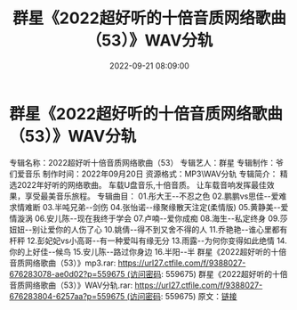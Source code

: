 ﻿---
title: 群星《2022超好听的十倍音质网络歌曲（53）》WAV分轨
date: 2022-09-21 08:09:00
categories: WAV车载音乐、镜像
tags: 华语中文
---
# 群星《2022超好听的十倍音质网络歌曲（53）》WAV分轨

专辑名称：2022超好听十倍音质网络歌曲（53）
专辑艺人：群星
专辑制作：爷们爱音乐
制作时间：2022年09月20日
资源格式：MP3\WAV分轨
专辑简介：
精选2022年好听的网络歌曲。
车载U盘音乐,十倍音质。
让车载音响发挥最佳效果，享受最美音乐旅程。
专辑曲目：
01.彤大王--不忍之色
02.鹏鹏vs思佳--爱难求情难断
03.半吨兄弟--剑伤
04.张怡诺--缘聚缘散天注定(柔情版)
05.黄静美--爱情漩涡
06.安儿陈--现在我终于学会
07.卢喃--爱你成痴
08.海生--私定终身
09.莎妞妞--别让爱你的人伤了心
10.姚倩--得不到又舍不得的人
11.乔艳艳--谁心里都有杆秤
12.彭妃妃vs小高哥--有一种爱叫有缘无分
13.雨露--为何你变得如此绝情
14.你的上好佳--候鸟
15.安儿陈--路过你身边
16.半阳--半
群星《2022超好听的十倍音质网络歌曲（53）》mp3.rar: https://url27.ctfile.com/f/9388027-676283078-ae0d02?p=559675 (访问密码:
559675)
群星《2022超好听的十倍音质网络歌曲（53）》WAV分轨.rar: https://url27.ctfile.com/f/9388027-676283804-6257aa?p=559675 (访问密码:
559675)
原文：[链接](https://blog.sina.com.cn/s/blog_1647c7e7601030ziu.html)